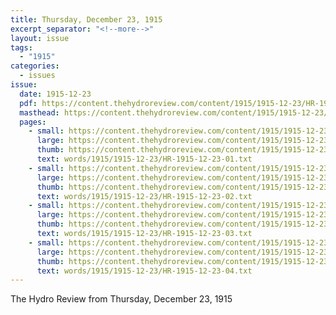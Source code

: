 ```yaml
---
title: Thursday, December 23, 1915
excerpt_separator: "<!--more-->"
layout: issue
tags:
  - "1915"
categories:
  - issues
issue:
  date: 1915-12-23
  pdf: https://content.thehydroreview.com/content/1915/1915-12-23/HR-1915-12-23.pdf
  masthead: https://content.thehydroreview.com/content/1915/1915-12-23/masthead/HR-1915-12-23.jpg
  pages:
    - small: https://content.thehydroreview.com/content/1915/1915-12-23/small/HR-1915-12-23-01.jpg
      large: https://content.thehydroreview.com/content/1915/1915-12-23/large/HR-1915-12-23-01.jpg
      thumb: https://content.thehydroreview.com/content/1915/1915-12-23/thumbnails/HR-1915-12-23-01.jpg
      text: words/1915/1915-12-23/HR-1915-12-23-01.txt
    - small: https://content.thehydroreview.com/content/1915/1915-12-23/small/HR-1915-12-23-02.jpg
      large: https://content.thehydroreview.com/content/1915/1915-12-23/large/HR-1915-12-23-02.jpg
      thumb: https://content.thehydroreview.com/content/1915/1915-12-23/thumbnails/HR-1915-12-23-02.jpg
      text: words/1915/1915-12-23/HR-1915-12-23-02.txt
    - small: https://content.thehydroreview.com/content/1915/1915-12-23/small/HR-1915-12-23-03.jpg
      large: https://content.thehydroreview.com/content/1915/1915-12-23/large/HR-1915-12-23-03.jpg
      thumb: https://content.thehydroreview.com/content/1915/1915-12-23/thumbnails/HR-1915-12-23-03.jpg
      text: words/1915/1915-12-23/HR-1915-12-23-03.txt
    - small: https://content.thehydroreview.com/content/1915/1915-12-23/small/HR-1915-12-23-04.jpg
      large: https://content.thehydroreview.com/content/1915/1915-12-23/large/HR-1915-12-23-04.jpg
      thumb: https://content.thehydroreview.com/content/1915/1915-12-23/thumbnails/HR-1915-12-23-04.jpg
      text: words/1915/1915-12-23/HR-1915-12-23-04.txt
---
```


The Hydro Review from Thursday, December 23, 1915

<!--more-->

